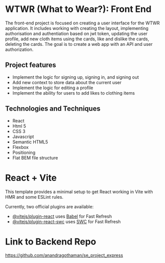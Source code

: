 # WTWR (What to Wear?): Front End

The front-end project is focused on creating a user interface for the WTWR application. It includes working with creating the layout, implementing authorisation and authentiation based on jwt token, updating the user profile, add new cloth items using the cards, like and dislike the cards, deleting the cards. The goal is to create a web app with an API and user authorization.

## Project features

- Implement the logic for signing up, signing in, and signing out
- Add new context to store data about the current user
- Implement the logic for editing a profile
- Implement the ability for users to add likes to clothing items

## Technologies and Techniques

- React
- Html 5
- CSS 3
- Javascript
- Semantic HTML5
- Flexbox
- Positioning
- Flat BEM file structure

# React + Vite

This template provides a minimal setup to get React working in Vite with HMR and some ESLint rules.

Currently, two official plugins are available:

- [@vitejs/plugin-react](https://github.com/vitejs/vite-plugin-react/blob/main/packages/plugin-react/README.md) uses [Babel](https://babeljs.io/) for Fast Refresh
- [@vitejs/plugin-react-swc](https://github.com/vitejs/vite-plugin-react-swc) uses [SWC](https://swc.rs/) for Fast Refresh

# Link to Backend Repo

https://github.com/anandragothaman/se_project_express
